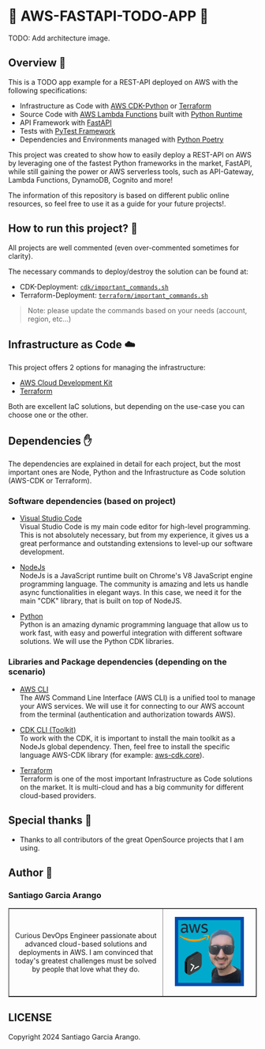 # 🎺 AWS-FASTAPI-TODO-APP 🎺

TODO: Add architecture image.

## Overview 🔮

This is a TODO app example for a REST-API deployed on AWS with the following specifications:

- Infrastructure as Code with [AWS CDK-Python](https://aws.amazon.com/cdk/) or [Terraform](https://www.terraform.io)
- Source Code with [AWS Lambda Functions](https://aws.amazon.com/lambda/) built with [Python Runtime](https://www.python.org)
- API Framework with [FastAPI](https://fastapi.tiangolo.com)
- Tests with [PyTest Framework](https://docs.pytest.org/)
- Dependencies and Environments managed with [Python Poetry](https://python-poetry.org)

This project was created to show how to easily deploy a REST-API on AWS by leveraging one of the fastest Python frameworks in the market, FastAPI, while still gaining the power or AWS serverless tools, such as API-Gateway, Lambda Functions, DynamoDB, Cognito and more!

The information of this repository is based on different public online resources, so feel free to use it as a guide for your future projects!. <br>

## How to run this project? 🎩

All projects are well commented (even over-commented sometimes for clarity). <br>

The necessary commands to deploy/destroy the solution can be found at:

- CDK-Deployment: [`cdk/important_commands.sh`](cdk/important_commands.sh)
- Terraform-Deployment: [`terraform/important_commands.sh`](terraform/important_commands.sh)

> Note: please update the commands based on your needs (account, region, etc...)

## Infrastructure as Code :cloud:

This project offers 2 options for managing the infrastructure:

- [AWS Cloud Development Kit](https://aws.amazon.com/cdk/)
- [Terraform](https://www.terraform.io)

Both are excellent IaC solutions, but depending on the use-case you can choose one or the other. <br>

## Dependencies ✋

The dependencies are explained in detail for each project, but the most important ones are Node, Python and the Infrastructure as Code solution (AWS-CDK or Terraform). <br>

### Software dependencies (based on project)

- [Visual Studio Code](https://code.visualstudio.com/) <br>
  Visual Studio Code is my main code editor for high-level programming. This is not absolutely necessary, but from my experience, it gives us a great performance and outstanding extensions to level-up our software development. <br>

- [NodeJs](https://nodejs.org/en/) <br>
  NodeJs is a JavaScript runtime built on Chrome's V8 JavaScript engine programming language. The community is amazing and lets us handle async functionalities in elegant ways. In this case, we need it for the main "CDK" library, that is built on top of NodeJS.<br>

- [Python](https://www.python.org/) <br>
  Python is an amazing dynamic programming language that allow us to work fast, with easy and powerful integration with different software solutions. We will use the Python CDK libraries.<br>

### Libraries and Package dependencies (depending on the scenario)

- [AWS CLI](https://aws.amazon.com/cli/) <br>
  The AWS Command Line Interface (AWS CLI) is a unified tool to manage your AWS services. We will use it for connecting to our AWS account from the terminal (authentication and authorization towards AWS). <br>

- [CDK CLI (Toolkit)](https://docs.aws.amazon.com/cdk/v2/guide/cli.html) <br>
  To work with the CDK, it is important to install the main toolkit as a NodeJs global dependency. Then, feel free to install the specific language AWS-CDK library (for example: [aws-cdk.core](https://pypi.org/project/aws-cdk.core/)). <br>

- [Terraform](https://www.terraform.io) <br>
  Terraform is one of the most important Infrastructure as Code solutions on the market. It is multi-cloud and has a big community for different cloud-based providers.

## Special thanks 🎁

- Thanks to all contributors of the great OpenSource projects that I am using. <br>

## Author 🎹

### Santiago Garcia Arango

<table border="1">
    <tr>
        <td>
            <p align="center">Curious DevOps Engineer passionate about advanced cloud-based solutions and deployments in AWS. I am convinced that today's greatest challenges must be solved by people that love what they do.</p>
        </td>
        <td>
            <p align="center"><img src="assets/SantiagoGarciaArango_AWS.png" width=80%></p>
        </td>
    </tr>
</table>

## LICENSE

Copyright 2024 Santiago Garcia Arango.
